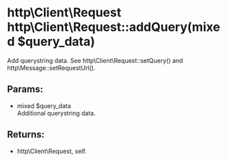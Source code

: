 # http\Client\Request http\Client\Request::addQuery(mixed $query_data)

Add querystring data.
See http\Client\Request::setQuery() and http\Message::setRequestUrl().

## Params:

* mixed $query_data  
  Additional querystring data.

## Returns:

* http\Client\Request, self.

